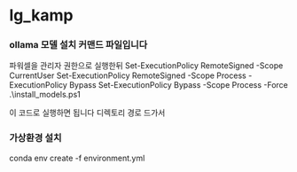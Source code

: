# lg_kamp


### ollama 모델 설치 커맨드 파일입니다

파워셀을 관리자 권한으로 실행한뒤
Set-ExecutionPolicy RemoteSigned -Scope CurrentUser
Set-ExecutionPolicy RemoteSigned -Scope Process -ExecutionPolicy Bypass
Set-ExecutionPolicy Bypass -Scope Process -Force
.\install_models.ps1

이 코드로 실행하면 됩니다 디렉토리 경로 드가서


### 가상환경 설치

conda env create -f environment.yml

